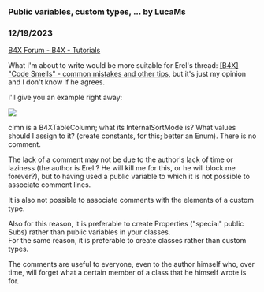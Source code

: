###  Public variables, custom types, ... by LucaMs
### 12/19/2023
[B4X Forum - B4X - Tutorials](https://www.b4x.com/android/forum/threads/158084/)

What I'm about to write would be more suitable for Erel's thread: [[B4X] "Code Smells" - common mistakes and other tips](https://www.b4x.com/android/forum/threads/b4x-code-smells-common-mistakes-and-other-tips.116651/), but it's just my opinion and I don't know if he agrees.  
  
I'll give you an example right away:  
  
![](https://www.b4x.com/android/forum/attachments/148824)  
  
clmn is a B4XTableColumn; what its InternalSortMode is? What values should I assign to it? (create constants, for this; better an Enum). There is no comment.  
  
The lack of a comment may not be due to the author's lack of time or laziness (the author is Erel ? He will kill me for this, or he will block me forever?), but to having used a public variable to which it is not possible to associate comment lines.  
  
It is also not possible to associate comments with the elements of a custom type.  
  
Also for this reason, it is preferable to create Properties ("special" public Subs) rather than public variables in your classes.  
For the same reason, it is preferable to create classes rather than custom types.  
  
The comments are useful to everyone, even to the author himself who, over time, will forget what a certain member of a class that he himself wrote is for.